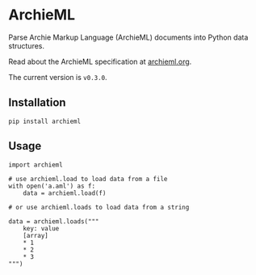 # ArchieML

Parse Archie Markup Language (ArchieML) documents into Python data structures.

Read about the ArchieML specification at [archieml.org](http://archieml.org).

The current version is `v0.3.0`.

## Installation

`pip install archieml`

## Usage

```
import archieml

# use archieml.load to load data from a file
with open('a.aml') as f:
    data = archieml.load(f)

# or use archieml.loads to load data from a string

data = archieml.loads("""
    key: value
    [array]
    * 1
    * 2
    * 3
""")
```
